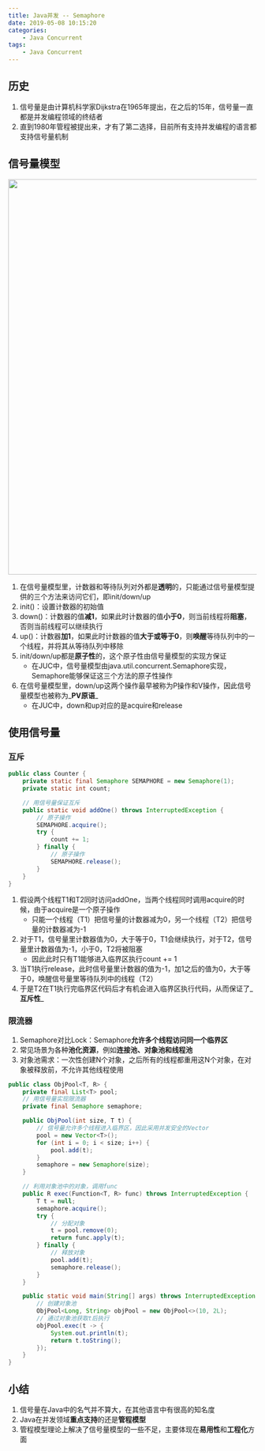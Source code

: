```yaml
---
title: Java并发 -- Semaphore
date: 2019-05-08 10:15:20
categories:
    - Java Concurrent
tags:
    - Java Concurrent
---
```


## 历史
1. 信号量是由计算机科学家Dijkstra在1965年提出，在之后的15年，信号量一直都是并发编程领域的终结者
2. 直到1980年管程被提出来，才有了第二选择，目前所有支持并发编程的语言都支持信号量机制

<!-- more -->

## 信号量模型
<img src="https://java-concurrent-1253868755.cos.ap-guangzhou.myqcloud.com/java-concurrent-semaphore-model.png" width=800/>

1. 在信号量模型里，计数器和等待队列对外都是**透明**的，只能通过信号量模型提供的三个方法来访问它们，即init/down/up
2. init()：设置计数器的初始值
3. down()：计数器的值**减1**，如果此时计数器的值**小于0**，则当前线程将**阻塞**，否则当前线程可以继续执行
4. up()：计数器**加1**，如果此时计数器的值**大于或等于0**，则**唤醒**等待队列中的一个线程，并将其从等待队列中移除
5. init/down/up都是**原子性**的，这个原子性由信号量模型的实现方保证
    - 在JUC中，信号量模型由java.util.concurrent.Semaphore实现，Semaphore能够保证这三个方法的原子性操作
6. 在信号量模型里，down/up这两个操作最早被称为P操作和V操作，因此信号量模型也被称为_**PV原语**_
    - 在JUC中，down和up对应的是acquire和release

## 使用信号量

### 互斥
```java
public class Counter {
    private static final Semaphore SEMAPHORE = new Semaphore(1);
    private static int count;

    // 用信号量保证互斥
    public static void addOne() throws InterruptedException {
        // 原子操作
        SEMAPHORE.acquire();
        try {
            count += 1;
        } finally {
            // 原子操作
            SEMAPHORE.release();
        }
    }
}
```
1. 假设两个线程T1和T2同时访问addOne，当两个线程同时调用acquire的时候，由于acquire是一个原子操作
    - 只能一个线程（T1）把信号量的计数器减为0，另一个线程（T2）把信号量的计数器减为-1
2. 对于T1，信号量里计数器值为0，大于等于0，T1会继续执行，对于T2，信号量里计数器值为-1，小于0，T2将被阻塞
    - 因此此时只有T1能够进入临界区执行count += 1
3. 当T1执行release，此时信号量里计数器的值为-1，加1之后的值为0，大于等于0，唤醒信号量里等待队列中的线程（T2）
4. 于是T2在T1执行完临界区代码后才有机会进入临界区执行代码，从而保证了_**互斥性**_


### 限流器
1. Semaphore对比Lock：Semaphore**允许多个线程访问同一个临界区**
2. 常见场景为各种**池化资源**，例如**连接池、对象池和线程池**
3. 对象池需求：一次性创建N个对象，之后所有的线程都重用这N个对象，在对象被释放前，不允许其他线程使用

```java
public class ObjPool<T, R> {
    private final List<T> pool;
    // 用信号量实现限流器
    private final Semaphore semaphore;

    public ObjPool(int size, T t) {
        // 信号量允许多个线程进入临界区，因此采用并发安全的Vector
        pool = new Vector<T>();
        for (int i = 0; i < size; i++) {
            pool.add(t);
        }
        semaphore = new Semaphore(size);
    }

    // 利用对象池中的对象，调用func
    public R exec(Function<T, R> func) throws InterruptedException {
        T t = null;
        semaphore.acquire();
        try {
            // 分配对象
            t = pool.remove(0);
            return func.apply(t);
        } finally {
            // 释放对象
            pool.add(t);
            semaphore.release();
        }
    }

    public static void main(String[] args) throws InterruptedException {
        // 创建对象池
        ObjPool<Long, String> objPool = new ObjPool<>(10, 2L);
        // 通过对象池获取t后执行
        objPool.exec(t -> {
            System.out.println(t);
            return t.toString();
        });
    }
}
```

## 小结
1. 信号量在Java中的名气并不算大，在其他语言中有很高的知名度
2. Java在并发领域**重点支持**的还是**管程模型**
3. 管程模型理论上解决了信号量模型的一些不足，主要体现在**易用性**和**工程化**方面

<!-- indicate-the-source -->
